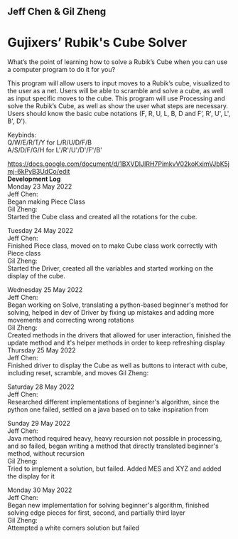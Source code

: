 ## Jeff Chen & Gil Zheng

# Gujixers’ Rubik's Cube Solver

What’s the point of learning how to solve a Rubik’s Cube when you can use a computer program to do it for you? 

This program will allow users to input moves to a Rubik’s cube, visualized to the user as a net. Users will be able to scramble and solve a cube, as well as input specific moves to the cube. This program will use Processing and solve the Rubik’s Cube, as well as show the user what steps are necessary. Users should know the basic cube notations (F, R, U, L, B, D and F’, R', U', L', B', D').

Keybinds: <br/>
Q/W/E/R/T/Y for L/R/U/D/F/B <br/>
A/S/D/F/G/H for L'/R'/U'/D'/F'/B' <br/>

https://docs.google.com/document/d/1BXVDlJIRH7PimkvV02koKximVJbK5jmj-6kPyB3UdCo/edit <br />
 **Development Log** <br />
Monday 23 May 2022 <br />
Jeff Chen: <br />
Began making Piece Class <br />
Gil Zheng: <br />
Started the Cube class and created all the rotations for the cube. <br />

Tuesday 24 May 2022 <br />
Jeff Chen: <br />
Finished Piece class, moved on to make Cube class work correctly with Piece class <br />
Gil Zheng: <br />
Started the Driver, created all the variables and started working on the display of the cube. <br />

Wednesday 25 May 2022 <br />
Jeff Chen: <br />
Began working on Solve, translating a python-based beginner's method for solving, helped in dev of Driver by fixing up mistakes and adding more movements and correcting wrong rotations <br />
Gil Zheng: <br />
Created methods in the drivers that allowed for user interaction, finished the update method and it's helper methods in order to keep refreshing display <br />
Thursday 25 May 2022 <br />
Jeff Chen: <br />
Finished driver to display the Cube as well as buttons to interact with cube, including reset, scramble, and moves
Gil Zheng: <br />

Saturday 28 May 2022 <br />
Jeff Chen: <br />
Researched different implementations of beginner's algorithm, since the python one failed, settled on a java based on to take inspiration from <br />

Sunday 29 May 2022 <br />
Jeff Chen: <br />
Java method required heavy, heavy recursion not possible in processing, and so failed, began writing a method that directly translated beginner's method, without recursion<br /> 
Gil Zheng: <br /> 
Tried to implement a solution, but failed. Added MES and XYZ and added the display for it <br />

Monday 30 May 2022 <br />
Jeff Chen: <br />
Began new implementation for solving beginner's algorithm, finished solving edge pieces for first, second, and partially third layer<br /> 
Gil Zheng: <br /> 
Attempted a white corners solution but failed
